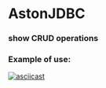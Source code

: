 # AstonJDBC

### show CRUD operations

### Example of use:
[![asciicast](https://asciinema.org/a/1z46ywBYIWJYk3oYSV1Ssd1Kh.svg)](https://asciinema.org/a/1z46ywBYIWJYk3oYSV1Ssd1Kh)
